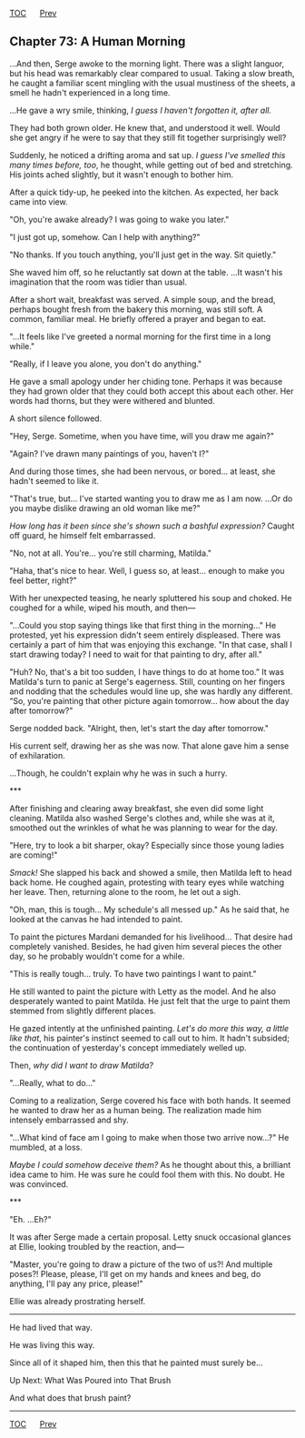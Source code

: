 [TOC](../readme.md)&nbsp;&nbsp;&nbsp;&nbsp;&nbsp;&nbsp;[Prev](index_split_048.md)&nbsp;&nbsp;&nbsp;&nbsp;&nbsp;&nbsp;



## Chapter 73: A Human Morning

...And then, Serge awoke to the morning light. There was a slight
languor, but his head was remarkably clear compared to usual. Taking a
slow breath, he caught a familiar scent mingling with the usual
mustiness of the sheets, a smell he hadn't experienced in a long time.

...He gave a wry smile, thinking, *I guess I haven't forgotten it, after
all.*

They had both grown older. He knew that, and understood it well. Would
she get angry if he were to say that they still fit together
surprisingly well?

Suddenly, he noticed a drifting aroma and sat up. *I guess I've smelled
this many times before, too*, he thought, while getting out of bed and
stretching. His joints ached slightly, but it wasn't enough to bother
him.

After a quick tidy-up, he peeked into the kitchen. As expected, her back
came into view.

"Oh, you're awake already? I was going to wake you later."

"I just got up, somehow. Can I help with anything?"

"No thanks. If you touch anything, you'll just get in the way. Sit
quietly."

She waved him off, so he reluctantly sat down at the table. ...It wasn't
his imagination that the room was tidier than usual.

After a short wait, breakfast was served. A simple soup, and the bread,
perhaps bought fresh from the bakery this morning, was still soft. A
common, familiar meal. He briefly offered a prayer and began to eat.

"...It feels like I've greeted a normal morning for the first time in a
long while."

"Really, if I leave you alone, you don't do anything."

He gave a small apology under her chiding tone. Perhaps it was because
they had grown older that they could both accept this about each other.
Her words had thorns, but they were withered and blunted.

A short silence followed.

"Hey, Serge. Sometime, when you have time, will you draw me again?"

"Again? I've drawn many paintings of you, haven't I?"

And during those times, she had been nervous, or bored... at least, she
hadn't seemed to like it.

"That's true, but... I've started wanting you to draw me as I am now.
...Or do you maybe dislike drawing an old woman like me?"

*How long has it been since she's shown such a bashful expression?*
Caught off guard, he himself felt embarrassed.

"No, not at all. You're... you're still charming, Matilda."

"Haha, that's nice to hear. Well, I guess so, at least... enough to make
you feel better, right?"

With her unexpected teasing, he nearly spluttered his soup and choked.
He coughed for a while, wiped his mouth, and then—

"...Could you stop saying things like that first thing in the morning…"
He protested, yet his expression didn't seem entirely displeased. There
was certainly a part of him that was enjoying this exchange. "In that
case, shall I start drawing today? I need to wait for that painting to
dry, after all."

"Huh? No, that's a bit too sudden, I have things to do at home too.” It
was Matilda's turn to panic at Serge's eagerness. Still, counting on her
fingers and nodding that the schedules would line up, she was hardly any
different. “So, you're painting that other picture again tomorrow... how
about the day after tomorrow?"

Serge nodded back. "Alright, then, let's start the day after tomorrow."

His current self, drawing her as she was now. That alone gave him a
sense of exhilaration.

...Though, he couldn't explain why he was in such a hurry.

\*\*\*

After finishing and clearing away breakfast, she even did some light
cleaning. Matilda also washed Serge's clothes and, while she was at it,
smoothed out the wrinkles of what he was planning to wear for the day.

"Here, try to look a bit sharper, okay? Especially since those young
ladies are coming!"

*Smack!* She slapped his back and showed a smile, then Matilda left to
head back home. He coughed again, protesting with teary eyes while
watching her leave. Then, returning alone to the room, he let out a
sigh.

"Oh, man, this is tough... My schedule's all messed up." As he said
that, he looked at the canvas he had intended to paint.

To paint the pictures Mardani demanded for his livelihood… That desire
had completely vanished. Besides, he had given him several pieces the
other day, so he probably wouldn't come for a while.

"This is really tough... truly. To have two paintings I want to paint."

He still wanted to paint the picture with Letty as the model. And he
also desperately wanted to paint Matilda. He just felt that the urge to
paint them stemmed from slightly different places.

He gazed intently at the unfinished painting. *Let's do more this way, a
little like that*, his painter's instinct seemed to call out to him. It
hadn't subsided; the continuation of yesterday's concept immediately
welled up.

Then, *why did I want to draw Matilda?*

"...Really, what to do..."

Coming to a realization, Serge covered his face with both hands. It
seemed he wanted to draw her as a human being. The realization made him
intensely embarrassed and shy.

"...What kind of face am I going to make when those two arrive now...?"
He mumbled, at a loss.

*Maybe I could somehow deceive them?* As he thought about this, a
brilliant idea came to him. He was sure he could fool them with this. No
doubt. He was convinced.

\*\*\*

"Eh. ...Eh?"

It was after Serge made a certain proposal. Letty snuck occasional
glances at Ellie, looking troubled by the reaction, and—

"Master, you're going to draw a picture of the two of us?! And multiple
poses?! Please, please, I'll get on my hands and knees and beg, do
anything, I'll pay any price, please!"

Ellie was already prostrating herself.

------------------------------------------------------------------------

He had lived that way.

He was living this way.

Since all of it shaped him, then this that he painted must surely be...

Up Next: What Was Poured into That Brush

And what does that brush paint?


---
[TOC](../readme.md)&nbsp;&nbsp;&nbsp;&nbsp;&nbsp;&nbsp;[Prev](index_split_048.md)&nbsp;&nbsp;&nbsp;&nbsp;&nbsp;&nbsp;

